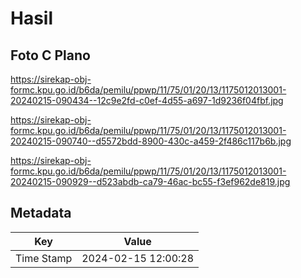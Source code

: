 # Hasil

## Foto C Plano

https://sirekap-obj-formc.kpu.go.id/b6da/pemilu/ppwp/11/75/01/20/13/1175012013001-20240215-090434--12c9e2fd-c0ef-4d55-a697-1d9236f04fbf.jpg

https://sirekap-obj-formc.kpu.go.id/b6da/pemilu/ppwp/11/75/01/20/13/1175012013001-20240215-090740--d5572bdd-8900-430c-a459-2f486c117b6b.jpg

https://sirekap-obj-formc.kpu.go.id/b6da/pemilu/ppwp/11/75/01/20/13/1175012013001-20240215-090929--d523abdb-ca79-46ac-bc55-f3ef962de819.jpg


## Metadata

| Key        | Value               |
| ---------- | ------------------- |
| Time Stamp | 2024-02-15 12:00:28 |



